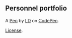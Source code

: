 Personnel portfolio
-------------------


A [Pen](https://codepen.io/LD21/pen/wvqWgBx) by [LD](https://codepen.io/LD21) on [CodePen](https://codepen.io).

[License](https://codepen.io/license/pen/wvqWgBx).